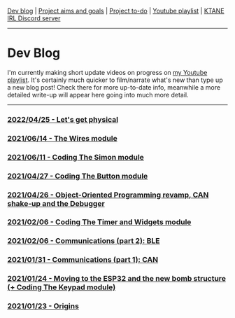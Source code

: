 [Dev blog](devblog.md) | [Project aims and goals](goals.md) | [Project to-do](todo.md) | [Youtube playlist](https://www.youtube.com/watch?v=8m7peVlW2mE&list=PLJqFvAhkcSkkks42zClG5WlvO1khFZCKK) | [KTANE IRL Discord server](https://discord.com/channels/711013430575890432)

---

# Dev Blog
I'm currently making short update videos on progress on [my Youtube playlist](https://www.youtube.com/watch?v=8m7peVlW2mE&list=PLJqFvAhkcSkkks42zClG5WlvO1khFZCKK). It's certainly much quicker to film/narrate what's new than type up a new blog post! Check there for more up-to-date info, meanwhile a more detailed write-up will appear here going into much more detail.

---

### [2022/04/25 - Let's get physical](devblog_10.md)

### [2021/06/14 - The Wires module](devblog_09.md)

### [2021/06/11 - Coding The Simon module](devblog_08.md)

### [2021/04/27 - Coding The Button module](devblog_07.md)

### [2021/04/26 - Object-Oriented Programming revamp, CAN shake-up and the Debugger](devblog_06.md)

### [2021/02/06 - Coding The Timer and Widgets module](devblog_05.md)

### [2021/02/06 - Communications (part 2): BLE](devblog_04.md)

### [2021/01/31 - Communications (part 1): CAN](devblog_03.md)

### [2021/01/24 - Moving to the ESP32 and the new bomb structure (+ Coding The Keypad module)](devblog_02.md)

### [2021/01/23 - Origins](devblog_01.md)
